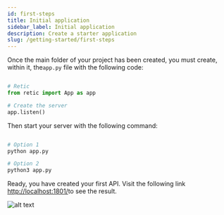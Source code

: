 ```yaml
---
id: first-steps
title: Initial application 
sidebar_label: Initial application
description: Create a starter application
slug: /getting-started/first-steps
---
```

Once the main folder of your project has been created, you must create, within it, the`app.py` file with the following code:

```python

# Retic
from retic import App as app

# Create the server
app.listen()

```

Then start your server with the following command:

```bash

# Option 1
python app.py

# Option 2
python3 app.py

```

Ready, you have created your first API. Visit the following link [http://localhost:1801/](http://localhost:1801/)to see the result.

![alt text](../../../static/img/api_rest_app.png "API REST")
